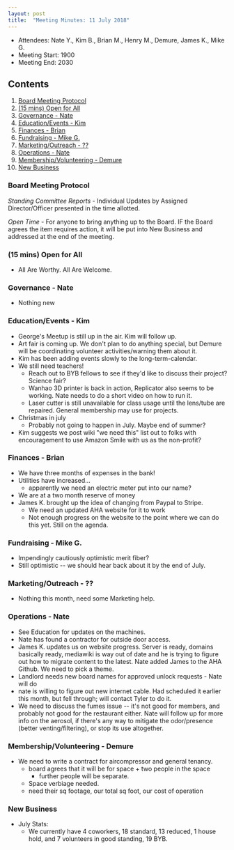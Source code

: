 ```yaml
---
layout: post
title:  "Meeting Minutes: 11 July 2018"
---
```


- Attendees: Nate Y., Kim B., Brian M., Henry M., Demure, James K., Mike G.
- Meeting Start: 1900
- Meeting End: 2030

## Contents

1. [Board Meeting Protocol](#protocol)
2. [(15 mins) Open for All](#open)
3. [Governance - Nate](#governance)
4. [Education/Events - Kim](#education)
5. [Finances - Brian](#finances)
6. [Fundraising - Mike G.](#fundraising)
7. [Marketing/Outreach - ??](#outreach)
8. [Operations - Nate](#operations)
9. [Membership/Volunteering - Demure](#membership)
10. [New Business](#new)

### <a name="protocol">Board Meeting Protocol</a>

*Standing Committee Reports* - Individual Updates by Assigned Director/Officer presented in the time allotted.

*Open Time* - For anyone to bring anything up to the Board. IF the Board agrees the item requires action, it will be put into New Business and addressed at the end of the meeting.

### <a name="open">(15 mins) Open for All</a>

* All Are Worthy. All Are Welcome.

### <a name="governance">Governance - Nate</a>

* Nothing new

### <a name="education">Education/Events - Kim</a>

* George's Meetup is still up in the air. Kim will follow up. 
* Art fair is coming up. We don't plan to do anything special, but Demure will be coordinating volunteer activities/warning them about it.
* Kim has been adding events slowly to the long-term-calendar. 
* We still need teachers!
  * Reach out to BYB fellows to see if they'd like to discuss their project? Science fair?
  * Wanhao 3D printer is back in action, Replicator also seems to be working. Nate needs to do a short video on how to run it.
  * Laser cutter is still unavailable for class usage until the lens/tube are repaired. General membership may use for projects. 
* Christmas in july
  * Probably not going to happen in July. Maybe end of summer? 
* Kim suggests we post wiki "we need this" list out to folks with encouragement to use Amazon Smile with us as the non-profit? 

### <a name="finances">Finances - Brian</a>

* We have three months of expenses in the bank! 
* Utilities have increased...
  * apparently we need an electric meter put into our name? 
* We are at a two month reserve of money 
* James K. brought up the idea of changing from Paypal to Stripe.
  * We need an updated AHA website for it to work
  * Not enough progress on the website to the point where we can do this yet. Still on the agenda. 

### <a name="fundraising">Fundraising - Mike G.</a>

* Impendingly cautiously optimistic merit fiber?
* Still optimistic -- we should hear back about it by the end of July. 

### <a name="outreach">Marketing/Outreach - ??</a>

* Nothing this month, need some Marketing help.

### <a name="operations">Operations - Nate</a>

* See Education for updates on the machines. 
* Nate has found a contractor for outside door access. 
* James K. updates us on website progress. Server is ready, domains basically ready, mediawiki is way out of date and he is trying to figure out how to migrate content to the latest. Nate added James to the AHA Github. We need to pick a theme. 
* Landlord needs new board names for approved unlock requests - Nate will do 
* nate is willing to figure out new internet cable. Had scheduled it earlier this month, but fell through; will contact Tyler to do it. 
* We need to discuss the fumes issue -- it's not good for members, and probably not good for the restaurant either. Nate will follow up for more info on the aerosol, if there's any way to mitigate the odor/presence (better venting/filtering), or stop its use altogether. 

### <a name="membership">Membership/Volunteering - Demure</a>

* We need to write a contract for aircompressor and general tenancy.
  * board agrees that it will be for space + two people in the space
    * further people will be separate. 
  * Space verbiage needed.
  * need their sq footage, our total sq foot, our cost of operation 

### <a name="new">New Business</a>

* July Stats:
  * We currently have 4 coworkers, 18 standard, 13 reduced, 1 house hold, and 7 volunteers in good standing, 19 BYB. 